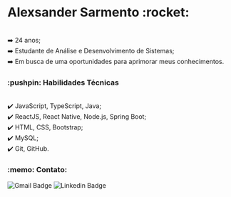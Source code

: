 <h1>Alexsander Sarmento :rocket:</h1>

<br/> :arrow_right: 24 anos;
<br/> :arrow_right: Estudante de Análise e Desenvolvimento de Sistemas;
<br/> :arrow_right: Em busca de uma oportunidades para aprimorar meus conhecimentos.

<h3> :pushpin: Habilidades Técnicas</h3>

<br/> :heavy_check_mark: JavaScript, TypeScript, Java;
<br/> :heavy_check_mark: ReactJS, React Native, Node.js, Spring Boot;
<br/> :heavy_check_mark:  HTML, CSS, Bootstrap;
<br/> :heavy_check_mark:  MySQL;
<br/> :heavy_check_mark:  Git, GitHub.


<h3>:memo: Contato: </h3>

![Gmail Badge](https://img.shields.io/badge/-Gmail-c14438?style=flat-square&logo=Gmail&logoColor=white&link=mailto:alexsander.br18@gmail.com)
![Linkedin Badge](https://img.shields.io/badge/-Linkedin-blue?style=flat-square&logo=Linkedin&logoColor=white&link=https://www.linkedin.com/in/alexsander-sarmento-a58b18174/)
